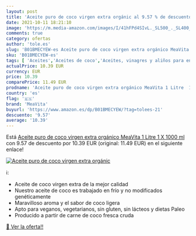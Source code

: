 ```yaml
---
layout: post
title: 'Aceite puro de coco virgen extra orgánic al 9.57 % de descuento'
date: 2021-10-11 18:21:10
image: 'https://m.media-amazon.com/images/I/41hFPd4SIvL._SL500_._SL400_.jpg'
comments: true
category: ofertas
author: 'tole.es'
slug: 'B01BMECYEW-es Aceite puro de coco virgen extra orgánico MeaVita 1 Litre...'
sku: 'B01BMECYEW-es'
tags: [ 'Aceites','Aceites de coco','Aceites, vinagres y aliños para ensalada','Alimentación y bebidas','extra','meavita','virgen', ]
actualPrice: 10.39 EUR
currency: EUR
price: 10.39
comparePrice: 11.49 EUR
prodname: 'Aceite puro de coco virgen extra orgánico MeaVita 1 Litre  1 X 1000 ml '
country: 'es'
flag: '🇪🇸'
brand: 'MeaVita'
buyurl: 'https://www.amazon.es/dp/B01BMECYEW/?tag=tolees-21'
descuento: '9.57'
average: '10.39'
---
```


Está [Aceite puro de coco virgen extra orgánico MeaVita 1 Litre  1 X 1000 ml ](https://www.amazon.es/dp/B01BMECYEW/?tag=tolees-21) con 9.57 de descuento por 10.39 EUR (original: 11.49 EUR) en el siguiente enlace!

[![Aceite puro de coco virgen extra orgánic](https://m.media-amazon.com/images/I/41hFPd4SIvL._SL500_._SL400_.jpg)](https://www.amazon.es/dp/B01BMECYEW/?tag=tolees-21)

ℹ️:

- Aceite de coco virgen extra de la mejor calidad
- Nuestro aceite de coco es trabajado en frío y no modificados genéticamente
- Maravilloso aroma y el sabor de coco ligera
- Apto para veganos, vegetarianos, sin gluten, sin lácteos y dietas Paleo
- Producido a partir de carne de coco fresca cruda

[🛒 Ver la oferta!!](https://www.amazon.es/dp/B01BMECYEW/?tag=tolees-21)
